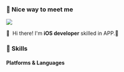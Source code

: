### 🤞 Nice way to meet me
<p>
  <a href="mailto:wsc9248@gmail.com" target="_blank"><img src="https://img.shields.io/badge/wsc9248@gmail.com-EA4335?style=flat-square&logo=Gmail&logoColor=white"/></a>
</p>

<p>
  👋&nbsp; Hi there! I'm <b>iOS developer</b> skilled in APP.🚀<br/>
<!--   I have experience 7 years of Android development and 2 years of iOS development.<br/>
  For the past year, I have been interested in creating Graph-QL APIs with Quarkus and a web screen with React.<br/>
  Sometimes I develop cross-platforms mobile app like ReactNative or Flutter. (but prefer native💖)<br/><br/>
  I enjoy hiking, swimming, dive and surf. ⛰ 🏄<br/>
  I hope to develop every beautiful things. ✨ <br/><br/> -->
</p>


### 💪 Skills
#### Platforms & Languages
<!-- 
[![Anurag's github stats](https://github-readme-stats.vercel.app/api?username=wi-seong-cheol&hide=stars&show_icons=true&bg_color=30,e96443,904e95&title_color=fff&text_color=fff&icon_color=fff)](https://github.com/anuraghazra/github-readme-stats)

[![Solved.ac Profile](http://mazassumnida.wtf/api/generate_badge?boj=tjd9248)](https://solved.ac/tjd9248) -->

<!--
**wi-seong-cheol/wi-seong-cheol** is a ✨ _special_ ✨ repository because its `README.md` (this file) appears on your GitHub profile.

Here are some ideas to get you started:

- 🔭 I’m currently working on ...
- 🌱 I’m currently learning ...
- 👯 I’m looking to collaborate on ...
- 🤔 I’m looking for help with ...
- 💬 Ask me about ...
- 📫 How to reach me: ...
- 😄 Pronouns: ...
- ⚡ Fun fact: ...
-->
